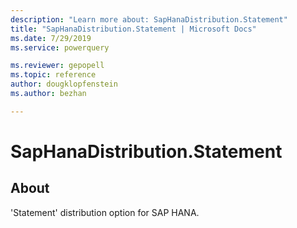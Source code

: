```yaml
---
description: "Learn more about: SapHanaDistribution.Statement"
title: "SapHanaDistribution.Statement | Microsoft Docs"
ms.date: 7/29/2019
ms.service: powerquery

ms.reviewer: gepopell
ms.topic: reference
author: dougklopfenstein
ms.author: bezhan

---
```

# SapHanaDistribution.Statement

## About
'Statement' distribution option for SAP HANA.

